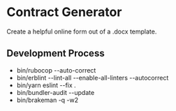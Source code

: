 # Contract Generator

Create a helpful online form out of a .docx template.

## Development Process

- bin/rubocop --auto-correct
- bin/erblint --lint-all --enable-all-linters --autocorrect
- bin/yarn eslint --fix .
- bin/bundler-audit --update
- bin/brakeman -q -w2
